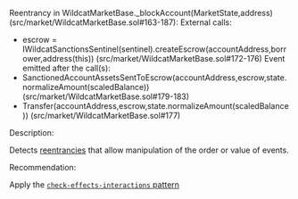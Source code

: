 Reentrancy in WildcatMarketBase._blockAccount(MarketState,address) (src/market/WildcatMarketBase.sol#163-187):
External calls:
- escrow = IWildcatSanctionsSentinel(sentinel).createEscrow(accountAddress,borrower,address(this)) (src/market/WildcatMarketBase.sol#172-176)
Event emitted after the call(s):
- SanctionedAccountAssetsSentToEscrow(accountAddress,escrow,state.normalizeAmount(scaledBalance)) (src/market/WildcatMarketBase.sol#179-183)
- Transfer(accountAddress,escrow,state.normalizeAmount(scaledBalance)) (src/market/WildcatMarketBase.sol#177)

Description:

Detects [reentrancies](https://github.com/trailofbits/not-so-smart-contracts/tree/master/reentrancy) that allow manipulation of the order or value of events.

Recommendation:

Apply the [`check-effects-interactions` pattern](https://docs.soliditylang.org/en/latest/security-considerations.html#re-entrancy)
